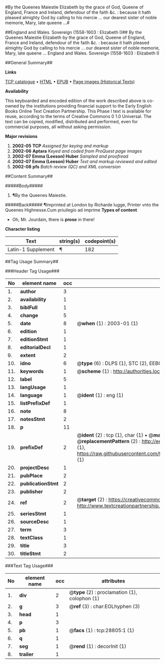 #By the Queenes Maiestie Elizabeth by the grace of God, Queene of England, France and Ireland, defendour of the faith &c. : because it hath pleased almighty God by calling to his mercie ... our dearest sister of noble memorie, Mary, late queene ...#

##England and Wales. Sovereign (1558-1603 : Elizabeth I)##
By the Queenes Maiestie Elizabeth by the grace of God, Queene of England, France and Ireland, defendour of the faith &c. : because it hath pleased almighty God by calling to his mercie ... our dearest sister of noble memorie, Mary, late queene ...
England and Wales. Sovereign (1558-1603 : Elizabeth I)

##General Summary##

**Links**

[TCP catalogue](http://www.ota.ox.ac.uk/tcp/)  • 
[HTML](http://tei.it.ox.ac.uk/tcp/Texts-HTML/free/A21/A21581.html)  • 
[EPUB](http://tei.it.ox.ac.uk/tcp/Texts-EPUB/free/A21/A21581.epub) • 
[Page images (Historical Texts)](https://data.historicaltexts.jisc.ac.uk/view?pubId=eebo-33150889e&pageId=eebo-33150889e-28805-1)

**Availability**

This keyboarded and encoded edition of the
	       work described above is co-owned by the institutions
	       providing financial support to the Early English Books
	       Online Text Creation Partnership. This Phase I text is
	       available for reuse, according to the terms of Creative
	       Commons 0 1.0 Universal. The text can be copied,
	       modified, distributed and performed, even for
	       commercial purposes, all without asking permission.

**Major revisions**

1. __2002-05__ __TCP__ *Assigned for keying and markup*
1. __2002-06__ __Aptara__ *Keyed and coded from ProQuest page images*
1. __2002-07__ __Emma (Leeson) Huber__ *Sampled and proofread*
1. __2002-07__ __Emma (Leeson) Huber__ *Text and markup reviewed and edited*
1. __2002-08__ __pfs__ *Batch review (QC) and XML conversion*

##Content Summary##

#####Body#####

1. ¶By the Queenes Maiestie.

#####Back#####
¶Imprinted at London by Richarde Iugge, Printer
vnto the Queenes Highnesse.Cum priuilegio ad imprime
**Types of content**

  * Oh, Mr. Jourdain, there is **prose** in there!

**Character listing**


|Text|string(s)|codepoint(s)|
|---|---|---|
|Latin-1 Supplement|¶|182|

##Tag Usage Summary##

###Header Tag Usage###

|No|element name|occ|attributes|
|---|---|---|---|
|1.|__author__|3||
|2.|__availability__|1||
|3.|__biblFull__|1||
|4.|__change__|5||
|5.|__date__|8| @__when__ (1) : 2003-01 (1)|
|6.|__edition__|1||
|7.|__editionStmt__|1||
|8.|__editorialDecl__|1||
|9.|__extent__|2||
|10.|__idno__|6| @__type__ (6) : DLPS (1), STC (2), EEBO-CITATION (1), OCLC (1), VID (1)|
|11.|__keywords__|1| @__scheme__ (1) : http://authorities.loc.gov/ (1)|
|12.|__label__|5||
|13.|__langUsage__|1||
|14.|__language__|1| @__ident__ (1) : eng (1)|
|15.|__listPrefixDef__|1||
|16.|__note__|8||
|17.|__notesStmt__|2||
|18.|__p__|11||
|19.|__prefixDef__|2| @__ident__ (2) : tcp (1), char (1)  •  @__matchPattern__ (2) : ([0-9\-]+):([0-9IVX]+) (1), (.+) (1)  •  @__replacementPattern__ (2) : http://eebo.chadwyck.com/downloadtiff?vid=$1&page=$2 (1), https://raw.githubusercontent.com/textcreationpartnership/Texts/master/tcpchars.xml#$1 (1)|
|20.|__projectDesc__|1||
|21.|__pubPlace__|2||
|22.|__publicationStmt__|2||
|23.|__publisher__|2||
|24.|__ref__|2| @__target__ (2) : https://creativecommons.org/publicdomain/zero/1.0/ (1), http://www.textcreationpartnership.org/docs/. (1)|
|25.|__seriesStmt__|1||
|26.|__sourceDesc__|1||
|27.|__term__|3||
|28.|__textClass__|1||
|29.|__title__|3||
|30.|__titleStmt__|2||


###Text Tag Usage###

|No|element name|occ|attributes|
|---|---|---|---|
|1.|__div__|2| @__type__ (2) : proclamation (1), colophon (1)|
|2.|__g__|3| @__ref__ (3) : char:EOLhyphen (3)|
|3.|__head__|1||
|4.|__p__|3||
|5.|__pb__|1| @__facs__ (1) : tcp:28805:1 (1)|
|6.|__q__|1||
|7.|__seg__|1| @__rend__ (1) : decorInit (1)|
|8.|__trailer__|1||
